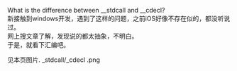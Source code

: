 What is the difference between __stdcall and __cdecl?</br>
新接触到windows开发，遇到了这样的问题，之前iOS好像不存在似的，都没听说过。</br>
网上搜文章了解，发现说的都太抽象，不明白。</br>
于是，就看下汇编吧。</br>

见本页图片. _stdcall/_cdecl .png</br>
